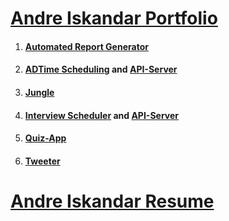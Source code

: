 # [Andre Iskandar Portfolio](http://www.andreiskandar.com)
1. #### [Automated Report Generator](https://github.com/andreiskandar/automated-report-generator)
2. #### [ADTime Scheduling](https://github.com/andreiskandar/adtime-scheduling) and [API-Server](https://github.com/andreiskandar/adtime-scheduling-api)
3. #### [Jungle](https://github.com/andreiskandar/jungle)
4. #### [Interview Scheduler](https://github.com/andreiskandar/scheduler) and [API-Server](https://github.com/andreiskandar/scheduler-api-server)
5. #### [Quiz-App](https://github.com/andreiskandar/quiz-app)
6. #### [Tweeter](https://github.com/andreiskandar/tweeter)

# [Andre Iskandar Resume](http://www.andreiskandar.com/docs/Andre_Iskandar_Resume.pdf)
